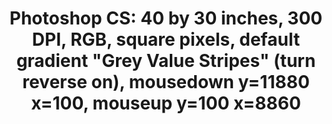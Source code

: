 ---
ee_id_thing: '75'
site: '1'
type: '2'
inv_num: 2011-003
add_credit:
url: 2011-003-photoshop-cs
title: 'Photoshop CS: 40 by 30 inches, 300 DPI, RGB, square pixels, default gradient
  "Grey Value Stripes" (turn reverse on), mousedown y=11880 x=100, mouseup y=100 x=8860'
year: '2011'
display_year: '2011'
medium: Chromogenic print
dims: 40 x 30 inches
pitch:
ps:
live_url:
youtube:
https://github.com/coryarcangel/alu:
imgs: photoshop-cs-2011-003-full-database-AR.jpg
subheading:
download:
commission:
related:
layout: things-i-made
---